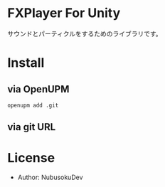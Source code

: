# FXPlayer For Unity

サウンドとパーティクルをするためのライブラリです。

# Install
## via OpenUPM
```text
openupm add .git
```
## via git URL


# License


- Author: NubusokuDev
